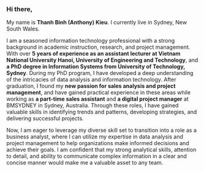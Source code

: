 ### Hi there,

My name is **Thanh Binh (Anthony) Kieu**. I currently live in Sydney, New South Wales.

I am a seasoned information technology professional with a strong background in academic instruction, research, and project management. With over **5 years of experience as an assistant lecturer at Vietnam National University Hanoi, University of Engineering and Technology**, and **a PhD degree in Information Systems from University of Technology, Sydney**. During my PhD program, I have developed a deep understanding of the intricacies of data analysis and information technology. After graduation, I found my **new passion for sales analysis and project management**, and have gained practical experience in these areas while working as **a part-time sales assistant** and **a digital project manager** at BMSYDNEY in Sydney, Australia. Through these roles, I have gained valuable skills in identifying trends and patterns, developing strategies, and delivering successful projects.

Now, I am eager to leverage my diverse skill set to transition into a role as a business analyst, where I can utilize my expertise in data analysis and project management to help organizations make informed decisions and achieve their goals. I am confident that my strong analytical skills, attention to detail, and ability to communicate complex information in a clear and concise manner would make me a valuable asset to any team.

